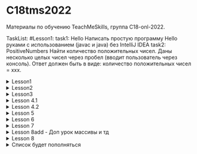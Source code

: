 # C18tms2022

Материалы по обучению TeachMeSkills, группа C18-onl-2022.

TaskList:
#Lesson1:
task1: Hello
Написать простую программу Hello руками с использованием (javac и java) без IntelliJ IDEA
task2: PositiveNumbers
Найти количество положительных чисел. Даны несколько целых чисел через пробел (вводит пользователь через консоль).
Ответ должен быть в виде: количество положительных чисел = xxx.


<details>
<summary>Lesson1</summary>


        /*Task1: Написать простую программу Hello руками с использованием (javac и java) без IntelliJ IDEA; Task2: PositiveNumbers; 
        Найти количество положительных чисел. Даны несколько целых чисел через пробел (вводит пользователь через консоль). 
        Ответ должен быть в виде: количество положительных чисел = xxx.;
         */

</details>

<details>
<summary>Lesson2</summary>

    
        /*
        1) Создать от ветки main ветку develop и запушить (Внимание! если вы создали ветку ее можно запушить сразу же без коммита).
        (Остаемся на ветке develop)
        
        2) В Идее ставим курсор на названии проекта С18onl2022 и создаем новый модуль(правой клавишей мыши new->module),
        Название Lesson2, build system maven
        
        3) В в папке Lesson2->java создать файл Test.java
        
        4) Создать 2 дополнительные ветки features/TMS1, bugfix/TMS1 от ветки develop
        
        5) В ветке features/TMS1 изменить файл Test.java(добавляем вывод на консоль "Hello git")
         и создать пулреквест ветки features/TMS1 к ветке develop
         
        6) Обновите ветку bugfix/TMS1 из features/TMS1(переключаемся на bugfix/TMS1,
        кликаем на ветку features/TMS1 и выбираем Merge into Current). Добавляем еще 2 файла Test2.java и Test3.java в папку java,
        коммитим и пушим изменения. Удаляем файл Test2.java, делаем коммит и пуш и создаем пулреквест
        ветки bugfix/TMS1 к develop (при создании пул реквеста можно выбирать из какой ветки сливать изменения в какую ветку)
        Итого: Должно быть 2 пул реквеста(features/TMS1 в develop и bugfix/TMS1 в develop)
        
        7)*(Со звездой) Создать ветку features/TMS2 от main, далее перейти в ветку develop и добавить
        файл с название Cherry.java закомитить(название коммита дать jerry) и запушить. Выполнить комманду cherry pick
        коммита jerry с изменениями в ветку features/TMS2. Сделать коммит и пуш ветки features/TMS2. Создать пул реквест
        ветки features/TMS2 в ветку main
        Итого: Должен быть 1 пул реквест из features/TMS2 в ветку main
        
         */

</details>


<details>
<summary>Lesson3</summary>
 
        //Некоторые тесты для проверки задач.
        System.out.println(sum(100, 200));
        System.out.println(sum(Integer.MAX_VALUE, Integer.MAX_VALUE));
        System.out.println(max(56, 349));
        System.out.println(average(new int[]{0, -2, 3, -1, 5}));
        System.out.println(max(new int[]{1, 2, 3, 4, 5, 100, 99}));
        System.out.println(calculateHypotenuse(3,4));
    }

    /**
     * 1. Метод должен вернуть сумму двух чисел a и b
     * 2. Дополнительно: сделать проверку если сумма a и b больше чем максимальное значение int то вернуть -1
     
     **/
    public static int sum(int a, int b) {
        return 0;
    }

    /**
     2
     * Метод должен вернуть максимальное значение из двух чисел
     *
     * <p>
     * Example1:
     * a = 4,
     * b = 5
     * <p>
     * Метод должен вернуть 5
     * Example2:
     * a = 10,
     * b = 10
     * <p>
     * Метод должен вернуть 10
     */
    public static int max(int a, int b) {
        return 0;
    }

    /**
     3 Метод должен вернуть среднее значение из массива чисел
     * (необходимо сумму всех элеменов массива разделить на длину массива)
     * <p>
     * Example:
     * array = {1,2,3,4,5}
     * Метод должен return 3.0
     */
    public static double average(int[] array) {
        return 0;
    }

    /**
     4 Метод должен вернуть максимальый элемент массива. Пример: array = {1,2,10,3} метод возвращает 10
     **/
    public static int max(int[] array) {
        return 0;
    }

    /**
     5 Используя теорему Пифагора, вычислите значение гипотенузы. Квадрат гипотенузы = сумме квадратов катетов
     *
     * Example1:
     * 3
     * 4
     * return 5
     * <p>
     * Example2:
     * 12
     * 16
     * return 20
     */
    public static double calculateHypotenuse(int a, int b) {
        return 0;

</details>


<details>
<summary>Lesson 4.1</summary>

	Задачи:
	1) Используя тип данных char и операцию инкремента вывести на консоль все буквы английского алфавита

	2)Проверка четности числа
	Создать программу, которая будет сообщать, является ли целое число, введённое пользователем,
 	чётным или нет. Ввод числа осуществлять с помощью класса Scanner.
 	Если пользователь введёт не целое число, то сообщать ему об ошибке.

	3) Меньшее по модулю число
	Создать программу, которая будет выводить на экран меньшее по модулю из трёх введённых
	 пользователем вещественных чисел с консоли.

	4) На некотором предприятии инженер Петров создал устройство, на табло которого показывается количество секунд,
 	оставшихся до конца рабочего дня. Когда рабочий день начинается ровно в 9 часов утра — табло отображает «28800» (т.е. остаётся 8 часов),
 	когда времени 14:30 — на табло «9000» (т.е. остаётся два с половиной часа), а когда наступает 17 часов — на табло отображается «0»
 	(т.е. рабочий день закончился).
	Программист Иванов заметил, как страдают офисные сотрудницы — им неудобно оценивать остаток рабочего дня в секундах.
 	Иванов вызвался помочь сотрудницам и написать программу, которая вместо секунд будет выводить на табло понятные фразы с информацией о том,
 	сколько полных часов осталось до конца рабочего дня. Например: «осталось 7 часов», «осталось 4 часа», «остался 1 час», «осталось менее часа».
	Итак, в переменную n должно записываться случайное (на время тестирования программы) целое число из [0;28800],
	 далее оно должно выводиться на экран (для Петрова) и на следующей строке (для сотрудниц) должна
	 выводиться фраза о количестве полных часов, содержащихся в n секундах.

	5) Необходимо написать программу, которая будет выводить на консоль таблицу приведения типов!
              byte	short	char	int 	long	float	double	boolean
    byte
    short
    char
    int
    long
    float
    double
    boolean

    На пересечении напишите следующие фразы:
    ня (неявное) – если преобразование происходит автоматически,
    я (явное) – если нужно использовать явное преобразование,
    х – если преобразование невозможно,
    т  - если преобразование тождественно.
    Внимание! используйте System.out.printLn


</details>


<details>
<summary>Lesson 4.2</summary>


        //Некоторые тесты для проверки задач. Можно также написать свои тесты.
        printArray();
        System.out.println(operation(1));
        System.out.println(operation(0));
        System.out.println(calculateCountOfOddElementsInMatrix(new int[]{1, 2, 3, 4, 5, 6}));
        countDevs(103);
        countDevs(11);
        foobar(6);
        foobar(10);
        foobar(15);
        printPrimeNumbers();
    }

    /**
     1 Необходимо прочитать с консоли значение числа типа int,
     * сделать проверку что если пользователь ввел не положительное число,
     * то вывести ошибку и отправить пользователя вводить заново новое число!
     * далее создать одномерный массив типа int размера прочитанного с консоли
     * далее заполнить массив случайными значениями
     * далее вывести массив на консоль
     */
    private static void printArray() {
        // тут пишем логику
    }

    /**
     2 Метод должен выполнять некоторую операцию с int "number" в зависимости от некоторых условий:
     * - if number положительное число, то необходимо number увеличить на 1
     * - if number отрицательное - уменьшить на 2
     * - if number равно 0 , то замените значение number на 10
     * вернуть number после выполнения операций
     */
    public static int operation(int number) {
        // тут пишем логику
        return 0;
    }

    /**
     3 На вход приходит массив целых чисел типа int
     * Необходимо найти количество нечетных элементов в массиве и вернуть значение в метод main,
     * в котором это значение распечатается на консоль.
     */
    public static int calculateCountOfOddElementsInMatrix(int[] ints) {
        // тут пишем логику
        return 0;
    }

    /**
     4 На вход приходит число.
     * Вывести в консоль фразу из разряда "_COUNT_ программистов",
     * заменить _COUNT_ на число которое пришло на вход в метод и заменить окончание в слове "программистов" на
     * уместное с точки зрения русского языка.
     * Пример: 1 программист, 42 программиста, 50 программистов
     *
     * @param count - количество программистов
     */
    public static void countDevs(int count) {
        // тут пишем логику
    }

    /**
     5 Метод должен выводить разные строки в консоли в зависимости от некоторых условий:
     * - если остаток от деления на 3 равен нулю - выведите "foo" (example of number - 6)
     * - если остаток от деления на 5 равен нулю - вывести "bar" (example of number - 10)
     * - если остаток от деления на 3 и 5 равен нулю 0 ,то вывести "foobar" (example of number - 15)
     */
    public static void foobar(int number) {
        // тут пишем логику
    }

    /**
     6 Задача со звездочкой!
     * Метод должен печатать все простые числа <1000
     * что такое просто число (https://www.webmath.ru/poleznoe/formules_18_5.php)
     */
    public static void printPrimeNumbers() {
        // тут пишем логику

</details>

<details>
	<summary>Lesson 5</summary>
 
 	import java.util.Random;

	public class HomeWork {
    public static void main(String[] args) {
        calculateSumOfDiagonalElements();
        printMatrix();
    }
	//        Задачи:
	//1) Задача на оператор switch!
	//        Рандомно генерируется число От 1 до 7.
	//        Если число равно 1, выводим на консоль “Понедельник”, 2 –”Вторник” и так далее.
	//        Если 6 или 7 – “Выходной”.

	//2) Одноклеточная амеба каждые 3 часа делится на 2 клетки. Определить,
	//         сколько амеб будет через 3, 6, 9, 12,..., 24 часа

	//3) В переменную записываем число.
	//        Надо вывести на экран сколько в этом числе цифр и положительное оно или отрицательное.
	//        Например, Введите число: 5
	//        "5 - это положительное число, количество цифр = 1"

	//4) Дано 2 числа, день и месяц рождения. Написать программу, которая определяет знак зодиака человека.


	//        5) Напишите реализацию метода summ(int a, int b), вычисляющий a*b, не пользуясь операцией
	//        умножения, где a и b целые числа, вызовите метод summ  в методе main и распечатайте на консоль.

	//        6) Дан двухмерный массив размерностью 4 на 4, необходимо нарисовать четыре треугольника вида

	//        a)                  b)
	//              *        *
	//            * *        * *
	//          * * *        * * *
	//        * * * *        * * * *
	//
	//        c)                  d)
	//        * * * *        * * * *
	//          * * *        * * *
	//            * *        * *
	//              *        *


	//        7) Создайте массив из всех нечётных чисел от 1 до 100, выведите его на экран в строку,
	//        а затем этот же массив выведите на экран тоже в строку, но в обратном порядке (99 97 95 93 ... 7 5 3 1).

	//        8) Создайте массив из int[] mass = new int[12]; Рандомно заполните его значениями от 0 до 15.
	//        Определите какой элемент является в этом массиве максимальным и сообщите индекс его последнего вхождения в массив.
	//        Пример: {3,4,5,62,7,8,4,-5,7,62,5,1} Максимальный элемент 62, индекс его последнего вхождения в массив = 10

	//        9) Создайте массив размера 20, заполните его случайными целыми чиселами из отрезка от 0 до 20.
	//        Выведите массив на экран в строку. Замените каждый элемент с нечётным индексом на ноль.
	//        Снова выведете массив на экран на отдельной строке.

	//        10) Найти максимальный элемент в массиве {4,5,0,23,77,0,8,9,101,2} и поменять его местами с нулевым элементом

	//        11) Проверить, различны ли все элементы массива, если не различны то вывести элемент повторяющийся
	//        Пример: {0,3,46,3,2,1,2}
	//        Массив имеет повторяющиеся элементы 3, 2
	//        Пример: {0,34,46,31,20,1,28}
	//        Массив не имеет повторяющихся элементов

	//        12) Создаём квадратную матрицу, размер вводим с клавиатуры.
	//        Заполняем случайными числами в диапазоне от 0 до 50. И выводим на консоль(в виде матрицы).
	//        Далее необходимо транспонировать матрицу(1 столбец станет 1-й строкой, 2-й столбец - 2-й строкой и т. д.)
	//        Пример:
	//          1 2 3 4      1 6 3 1
	//          6 7 8 9      2 7 3 5
	//          3 3 4 5      3 8 4 6
	//          1 5 6 7      4 9 5 7


		/**
		 * заполнить рандомно 2-х мерный массив и посчитать сумму элементов на диагонали
		 */

		}


		/**
		 * Шаги по реализации:
		 * - Прочитать два int из консоли
		 * - Создайте двумерный массив int (используйте целые числа, которые вы читаете по высоте и ширине консоли)
		 * - Заполнить массив случайными значениями (до 100)
		 * - Вывести в консоль матрицу заданного размера, но:
		 * - Если остаток от деления элемента массива на 3 равен нулю - выведите знак "+" вместо значения элемента массива.
		 * - Если остаток от деления элемента массива на 7 равен нулю - выведите знак "-" вместо значения элемента массива.
		 * - В противном случае выведите "*"
		 * <p>
		 * Example:
		 * - Значения с консоли - 2 и 3
		 * - Массив будет выглядеть так (значения будут разными, потому что он случайный)
		 * 6 11 123
		 * 1 14 21
		 * - Для этого значения вывод в консоли должен быть:
		 * <p>
		 * + * *
		 * * - +
		 * <p>
		 * Обратите внимание, что 21% 3 == 0 и 21% 7 = 0, но выводить надо не +-, а +
		 */
		public static void printMatrix() {
			char[][] mass = new char[3][3];
			for (int i = 0; i < mass.length; i++) {
				for (int j = 0; j < mass.length; j++) {
					//21
					if (mass[i][j] % 3 == 0) {
						mass[i][j] = '+';
					} else if (mass[i][j] % 7 == 0) {
						mass[i][j] = '-';
					} else {
						mass[i][j] = '*';
					}
				}
			}
		}

	//    Доп задача!
	//    Создать матрицу размера 10 на 10 и заполнить ее случайными целочислеными значениями (тип int) из диапазона от 0 до 10000.
	//    Найти максимум среди сумм трех соседних элементов в строке. Для найденной тройки с максимальной суммой выведите значение суммы и индексы(i,j) первого элемента тройки.
	//    Пример:
	//            *Для простоты пример показан на одномерном массиве размера 10
	//            [1, 456, 1025, 65, 954, 2789, 4, 8742, 1040, 3254] Тройка с максимальной суммой:  [2789, 4, 8742]
	//    Вывод в консоль:
	//            11535 (0,5)
	//            *Пояснение. Первое число - сумма тройки  [2789, 4, 8742]. Числа в скобках это 0 строка и 5 столбец - индекс первого элемента тройки, то есть индекс числа 2789.
	}


</details>

<details>
<summary>Lesson 6</summary>
	
	Алгоритмы, сортировки, О
	
</details>


<details>
<summary>Lesson 7</summary>
 
public class HomeWork {

    /**
     *
     * 1) Создать класс User для хранения о обработки данных о пользователе.
     * Создать поля для хранения имени и фамилии, возраста и пола. Создать методы для:
     *  - Возврата имени и фамилии полностью
     *  - Увеличения возраста
     *  - Вывода общей информации о пользователе
     *  В Main классе в методе main создайте экземпляр класса User и вызовите все созданные методы, передав им необходимые параметры.
     * 2) Создать в классе User несколько конструкторов. Создать объект этого класса, использовав один из них.
     * В этом конструкторе сделать вызов другого конструктора этого же класса.
     * Отметьте один из методов как @Deprecated. Попробуйте на экземпляре класса вызвать этот метод.
     */

    /**
     * в папке src/main/java создать пакет by.tms.model
     * в пакете создать класс Computer
     * 1) класс Computer будет содержать следующие поля:
     * - процессор
     * - оперативка
     * - жесткий диск
     * - ресурс полных циклов работы (включился выключился это один цикл)
     *
     * 2) класс Computer будет содержать следующие методы:
     * - метод описание(вывод всех полей)
     * - метод включить (on())
     *     - при включении может произойти сбой, поэтому при вызове метода on() необходимо написать следующую логику:
     *     на консоль вывести сообщение (Внимание! Введите 0 или 1)
     *     создать экземпляр класса Random, который будет генерировать число 0 или 1.
     *     если введенное вами число совпадет с рандомным, то компьютер выключается.
     *     если введенное вами число не совпадет с рандомным, то компьютер сгорает.
     *     - при повторном включении компьютера, если он сгорел необходимо выдать сообщение "Компьютер сгорел!"
     * - выключить (off()) Проверяем если компьютер не сгорел то пишем "Выключение компьютера" и уменьшаем счетчик
     *    ресурса полных циклов работы
     * - при превышении лимита ресурса комп сгорает. Пишем сообщение "Компьютер сгорел!"
     *
     * 3) создать пакет by.tms.service
     * создать класс Main создать метод main
     * создать экземпляр класса Computer или реальный объект, через конструктор передать значение полей класса,
     * т.е необходимо сгенерировать конструктор с полями класса перечисленными в 1 пункте
     * Далее у объекта Computer вызвать его методы, в которых будет реализована логика по включению, выключению
     * и выводу информации про него.
     */


</details>


<details>
<summary>Lesson 8add - Доп урок массивы и тд</summary>
 
	public class HomeWork {
		/*
		Домашнее задание по массивам
	Основное задание
	0. Создайте массив целых чисел. Напишете программу, которая выводит
	сообщение о том, входит ли заданное число в массив или нет.
	Пусть число для поиска задается с консоли (класс Scanner).
	1. Создайте массив целых чисел. Удалите все вхождения заданного
	числа из массива.
	Пусть число задается с консоли (класс Scanner). Если такого числа нет -
	выведите сообщения об этом.
	В результате должен быть новый массив без указанного числа.
	2. Создайте и заполните массив случайным числами и выведете
	максимальное, минимальное и среднее значение.
	Для генерации случайного числа используйте метод Math.random().
	Пусть будет возможность создавать массив произвольного размера.
	Пусть размер массива вводится с консоли.
	3. Создайте 2 массива из 5 чисел.
	Выведите массивы на консоль в двух отдельных строках.
	Посчитайте среднее арифметическое элементов каждого массива и
	сообщите, для какого из массивов это значение оказалось больше (либо
	сообщите, что их средние арифметические равны).
	Дополнительное задание
	4. Создайте массив из n случайных целых чисел и выведите его на экран.
	Размер массива пусть задается с консоли и размер массива может быть
	больше 5 и меньше или равно 10.
	Если n не удовлетворяет условию - выведите сообщение об этом.
	Если пользователь ввёл не подходящее число, то программа должна
	просить пользователя повторить ввод.
	Создайте второй массив только из чётных элементов первого массива,
	если они там есть, и вывести его на экран.
	5. Создайте массив и заполните массив.
	Выведите массив на экран в строку.
	Замените каждый элемент с нечётным индексом на ноль.
	Снова выведете массив на экран на отдельной строке.
	6. Создайте массив строк. Заполните его произвольными именами
	людей.
	Отсортируйте массив.
	Результат выведите на консоль.
	7.Реализуйте алгоритм сортировки пузырьком.

	Домашнее задание по матрицам
	Основное задание
	8. Создать трехмерный массив из целых чисел.
	С помощью циклов "пройти" по всему массиву и увеличить каждый
	элемент на заданное число. Пусть число, на которое будет
	увеличиваться каждый элемент, задается из консоли.
	9. Шахматная доска
	Создать программу для раскраски шахматной доски с помощью цикла.
	Создать двумерный массив String'ов 8х8. С помощью циклов задать
	элементам циклам значения B(Black) или W(White). Результат работы
	программы:
	W B W B W B W B
	B W B W B W B W
	W B W B W B W B
	B W B W B W B W
	W B W B W B W B
	B W B W B W B W
	W B W B W B W B
	B W B W B W B W
	Дополнительное задание
	10. Создайте двумерный массив целых чисел. Выведите на консоль сумму
	всех элементов массива.
	11. Создайте двумерный массив. Выведите на консоль диагонали массива.
	12. Создайте двумерный массив целых чисел. Отсортируйте элементы в
	строках двумерного массива по возрастанию.
		 */

</details>


<details>
<summary>Lesson 8</summary>
 
 
	 //1) задача!
		/*
		Необходимо написать военкомат.
		1) Создаем класс военкомат MilitaryOffice
		2) Создать в классе MilitaryOffice конструктор, который принимает PersonRegistry
		3) PersonRegistry содержит список людей (Person), которые могут быть призваны в армию
		4) Создать класс Person, который будет содержать следующие поля имя, возраст, пол, адрес(страна, город)
		Военкомат должен уметь:
		a) вывести имена всех людей годных к военной службе на текущий момент времени, которые есть в PersonRegistry
		T.е нужно написать метод в классе MilitaryOffice, который будет отфильтровывать годных к службе призывников
		(годными считать мущин от 18 до 27 лет, проверяем пол и возраст)
		б) вывести количество годных призывников в городе Минске.
		в) вывести количество призывников от 25 до 27 лет
		г) вывести количество призывников у которых имя Александр.
		5) Создать класс Main, наполнить PersonRegistry людьми, по желанию можно создавать людей через консоль
		*/

		//2) задача!
		/*
	 Напишите структуру классов и продемонстрируйте работу
	 - Машина имеет двигатель, бензобак (реализуйте класс для каждой сущности).
	 - Чтобы поехать, машину необходимо завести, т.е. включить двигатель.
	 - Реализуйте методы включения машины, который в свою очередь включает её двигатель.
	 - Реализуйте метод езды на машине (например просто печатаем на консоль, что машина поехала)
	 - Если машина не заведена, ехать она не может.
	 - Машину можно заглушить.
	 - После каждой поездки считаем, что машина прошла фиксированное расстояние.
	 - Реализовать возможность посмотреть, какое расстояние машина прошла за все время.
	 - Чтобы создать машину обязательно нужно иметь двигатель и бензобак.
	 - Марка машины, год выпуска, пройденное расстояние - не обязательны при создании машины и могут быть выставлены потом.
	 (не обязательно задавать в конструкторе)
	 - После создания поменять двигатель машине нельзя.
	 - Чтобы машина завелась, у неё должно быть топливо в бензобаке, если топлива нет, машина не может завестись.
	 - Машину можно дозаправить, можно проверить сколько топлива осталось.
	 - Реализуйте пару полей для двигателя и бензобака, например: тип двигателя, общий объем бензобака,
	 сколько бензина сейчас и т.д.
		 */
	}

</details>



<details>
<summary>Список будет пополняться</summary>
 

</details>
